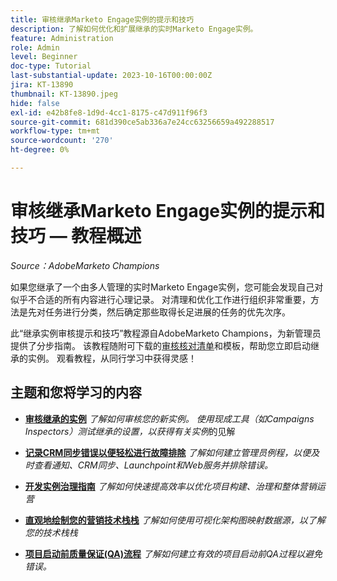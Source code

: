 ```yaml
---
title: 审核继承Marketo Engage实例的提示和技巧
description: 了解如何优化和扩展继承的实时Marketo Engage实例。
feature: Administration
role: Admin
level: Beginner
doc-type: Tutorial
last-substantial-update: 2023-10-16T00:00:00Z
jira: KT-13890
thumbnail: KT-13890.jpeg
hide: false
exl-id: e42b8fe8-1d9d-4cc1-8175-c47d911f96f3
source-git-commit: 681d390ce5ab336a7e24cc63256659a492288517
workflow-type: tm+mt
source-wordcount: '270'
ht-degree: 0%

---
```


# 审核继承Marketo Engage实例的提示和技巧 — 教程概述

*Source：AdobeMarketo Champions*

如果您继承了一个由多人管理的实时Marketo Engage实例，您可能会发现自己对似乎不合适的所有内容进行心理记录。 对清理和优化工作进行组织非常重要，方法是先对任务进行分类，然后确定那些取得长足进展的任务的优先次序。

此“继承实例审核提示和技巧”教程源自AdobeMarketo Champions，为新管理员提供了分步指南。 该教程随附可下载的[审核核对清单](https://experienceleague.adobe.com/docs/marketo/using/getting-started-with-marketo/inheriting-a-marketo-engage-instance/where-to-start.html?lang=zh-Hans)和模板，帮助您立即启动继承的实例。 观看教程，从同行学习中获得灵感！ 

## 主题和您将学习的内容

* **[审核继承的实例](/help/tutorial-inherited-instance/audit-an-inherted-instance.md)**
  *了解如何审核您的新实例。 使用现成工具（如Campaigns Inspectors）测试继承的设置，以获得有关实例*&#x200B;的见解

* **[记录CRM同步错误以便轻松进行故障排除](/help/tutorial-inherited-instance/log-crm-sync-errors-for-easy-troubleshootig.md)**
  *了解如何建立管理员例程，以便及时查看通知、CRM同步、Launchpoint和Web服务并排除错误。*

* **[开发实例治理指南](/help/tutorial-inherited-instance/develop-an-instance-governance-guide.md)**
  *了解如何快速提高效率以优化项目构建、治理和整体营销运营*

* **[直观地绘制您的营销技术栈栈](/help/tutorial-inherited-instance/create-a-visual-data-flow-diagram.md)**
  *了解如何使用可视化架构图映射数据源，以了解您的技术栈栈*

* **[项目启动前质量保证(QA)流程](/help/tutorial-inherited-instance/essential-program-pre-launch-qa.md)**
  *了解如何建立有效的项目启动前QA过程以避免错误。*
